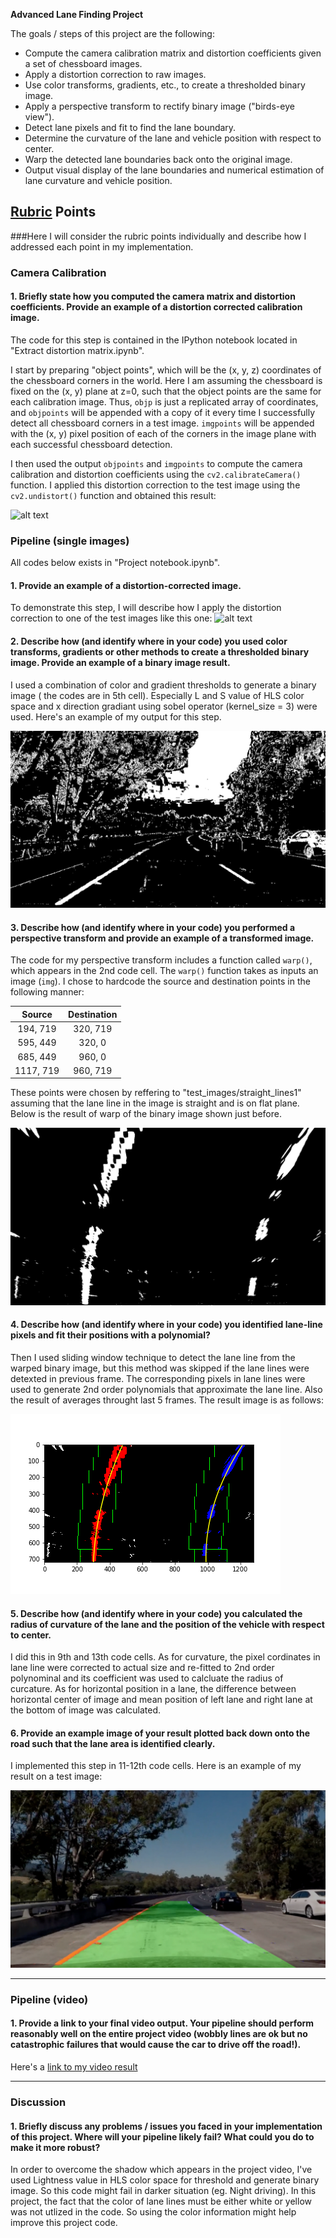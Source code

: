 **Advanced Lane Finding Project**

The goals / steps of this project are the following:

* Compute the camera calibration matrix and distortion coefficients given a set of chessboard images.
* Apply a distortion correction to raw images.
* Use color transforms, gradients, etc., to create a thresholded binary image.
* Apply a perspective transform to rectify binary image ("birds-eye view").
* Detect lane pixels and fit to find the lane boundary.
* Determine the curvature of the lane and vehicle position with respect to center.
* Warp the detected lane boundaries back onto the original image.
* Output visual display of the lane boundaries and numerical estimation of lane curvature and vehicle position.

[//]: # (Image References)

[image1]: ./examples/undistort_output.png "Undistorted"
[image2]: ./test_images/test5.jpg "Road Transformed"
[image3]: ./output_images/binary_combo.jpg "Binary Example"
[image4]: ./output_images/warped_binary.jpg "Warp Example"
[image5]: ./output_images/color_fit_line.png "Fit Visual"
[image6]: ./output_images/example_output.jpg "Output"
[video1]: ./project_result.mp4 "Video"

## [Rubric](https://review.udacity.com/#!/rubrics/571/view) Points
###Here I will consider the rubric points individually and describe how I addressed each point in my implementation.  

### Camera Calibration

#### 1. Briefly state how you computed the camera matrix and distortion coefficients. Provide an example of a distortion corrected calibration image.

The code for this step is contained in the IPython notebook located in "Extract distortion matrix.ipynb".  

I start by preparing "object points", which will be the (x, y, z) coordinates of the chessboard corners in the world. Here I am assuming the chessboard is fixed on the (x, y) plane at z=0, such that the object points are the same for each calibration image.  Thus, `objp` is just a replicated array of coordinates, and `objpoints` will be appended with a copy of it every time I successfully detect all chessboard corners in a test image.  `imgpoints` will be appended with the (x, y) pixel position of each of the corners in the image plane with each successful chessboard detection.  

I then used the output `objpoints` and `imgpoints` to compute the camera calibration and distortion coefficients using the `cv2.calibrateCamera()` function.  I applied this distortion correction to the test image using the `cv2.undistort()` function and obtained this result: 

![alt text][image1]

### Pipeline (single images)

All codes below exists in "Project notebook.ipynb".

#### 1. Provide an example of a distortion-corrected image.
To demonstrate this step, I will describe how I apply the distortion correction to one of the test images like this one:
![alt text][image2]

#### 2. Describe how (and identify where in your code) you used color transforms, gradients or other methods to create a thresholded binary image.  Provide an example of a binary image result.

I used a combination of color and gradient thresholds to generate a binary image ( the codes are in 5th cell). Especially L and S value of HLS color space and x direction gradiant using sobel operator (kernel_size = 3) were used. Here's an example of my output for this step.

![alt text][image3]

#### 3. Describe how (and identify where in your code) you performed a perspective transform and provide an example of a transformed image.

The code for my perspective transform includes a function called `warp()`, which appears in the 2nd code cell.  The `warp()` function takes as inputs an image (`img`).  I chose to hardcode the source and destination points in the following manner:

| Source        | Destination   | 
|:-------------:|:-------------:| 
| 194, 719      | 320, 719        | 
| 595, 449      | 320, 0      |
| 685, 449     | 960, 0      |
| 1117, 719      | 960, 719        |

These points were chosen by reffering to "test_images/straight_lines1" assuming that the lane line in the image is straight and is on flat plane. Below is the result of warp of the binary image shown just before.

![alt text][image4]

#### 4. Describe how (and identify where in your code) you identified lane-line pixels and fit their positions with a polynomial?

Then I used sliding window technique to detect the lane line from the warped binary image, but this method was skipped if the lane lines were detexted in previous frame. The corresponding pixels in lane lines were used to generate 2nd order polynomials that approximate the lane line. Also the result of averages throught last 5 frames. The result image is as follows:

![alt text][image5]

#### 5. Describe how (and identify where in your code) you calculated the radius of curvature of the lane and the position of the vehicle with respect to center.

I did this in 9th and 13th code cells. As for curvature, the pixel cordinates in lane line were corrected to actual size and re-fitted to 2nd order polynominal and its coefficient was used to calcluate the radius of curcature. As for horizontal position in a lane, the difference between horizontal center of image and mean position of left lane and right lane at the bottom of image was calculated.

#### 6. Provide an example image of your result plotted back down onto the road such that the lane area is identified clearly.

I implemented this step in 11-12th code cells.  Here is an example of my result on a test image:

![alt text][image6]

---

### Pipeline (video)

#### 1. Provide a link to your final video output.  Your pipeline should perform reasonably well on the entire project video (wobbly lines are ok but no catastrophic failures that would cause the car to drive off the road!).

Here's a [link to my video result](./project_result.mp4)

---

### Discussion

#### 1. Briefly discuss any problems / issues you faced in your implementation of this project.  Where will your pipeline likely fail?  What could you do to make it more robust?

In order to overcome the shadow which appears in the project video, I've used Lightness value in HLS color space for threshold and generate binary image. So this code might fail in darker situation (eg. Night driving). In this project, the fact that the color of lane lines must be either white or yellow was not utlized in the code. So using the color information might help improve this project code.
